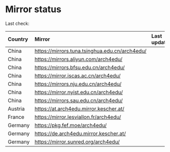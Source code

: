 <script src="./time.js"></script>
# Mirror status
Last check: <script type="text/javascript">localize(1699406153.082266);</script>

|Country|Mirror|Last update|
|:------|:-----|:----------|
|China|https://mirrors.tuna.tsinghua.edu.cn/arch4edu/|<script type="text/javascript">localize(1699381797);</script>|
|China|https://mirrors.aliyun.com/arch4edu/|<script type="text/javascript">localize(1699381797);</script>|
|China|https://mirrors.bfsu.edu.cn/arch4edu/|<script type="text/javascript">localize(1699381797);</script>|
|China|https://mirror.iscas.ac.cn/arch4edu/|<script type="text/javascript">localize(1699381797);</script>|
|China|https://mirrors.nju.edu.cn/arch4edu/|<script type="text/javascript">localize(1699295424);</script>|
|China|https://mirror.nyist.edu.cn/arch4edu/|<script type="text/javascript">localize(1699381797);</script>|
|China|https://mirrors.sau.edu.cn/arch4edu/|<script type="text/javascript">localize(1699381797);</script>|
|Austria|https://at.arch4edu.mirror.kescher.at/|<script type="text/javascript">localize(1699381797);</script>|
|France|https://mirror.lesviallon.fr/arch4edu/|<script type="text/javascript">localize(1699381797);</script>|
|Germany|https://pkg.fef.moe/arch4edu/|<script type="text/javascript">localize(1699381797);</script>|
|Germany|https://de.arch4edu.mirror.kescher.at/|<script type="text/javascript">localize(1699381797);</script>|
|Germany|https://mirror.sunred.org/arch4edu/|<script type="text/javascript">localize(1699381797);</script>|

<script src="./tablefilter/tablefilter.js"></script>
<script src="./table.js"></script>